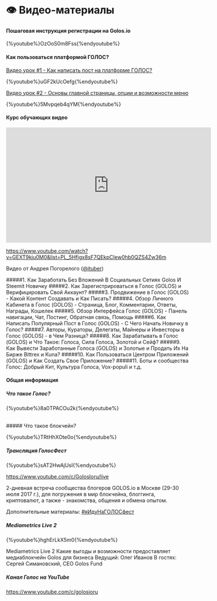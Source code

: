 # 👁 Видео-материалы
#### Пошаговая инструкция регистрации на Golos.io 
{%youtube%}OzOoS0m8Fss{%endyoutube%}

#### Как пользоваться платформой ГОЛОС?

[Видео урок #1 - Как написать пост на платформе ГОЛОС?](https://golos.io/ru--golos/@serejandmyself/privet-golos-video-o-tom-kak-napisat-post-v-golos)

{%youtube%}uGF2kUcOefg{%endyoutube%}

[Видео урок #2 - Основы главной страницы, опции и возможности меню](https://golos.io/ru--golos/@serejandmyself/video-urok-2-kak-polzovatsya-platformoi-golos)

{%youtube%}5Mvpqeb4qYM{%endyoutube%}

#### Курс обучающих видео

<iframe width="560" height="315" src="https://www.youtube.com/embed/GEXT9kju0M0" frameborder="0" allowfullscreen></iframe>

https://www.youtube.com/watch?v=GEXT9kju0M0&list=PL_5Hfjgx8sF7QEkpCIew0hb0QZS4Zw36m

Видео от Андрея Погорелого ([@ituber](https://golos.io/@ituber))

#####1. Как Заработать Без Вложений В Социальных Сетиях Golos И Steemit Новичку
#####2. Как Зарегистрироваться в Голос (GOLOS) и Верифицировать Свой Аккаунт?
#####3. Продвижение в Голос (GOLOS) - Какой Контент Создавать и Как Писать?
#####4. Обзор Личного Кабинета в Голос (GOLOS) - Страница, Блог, Комментарии, Ответы, Награды, Кошелек
#####5. Обзор Интерфейса Голос (GOLOS) - Панель навигации, Чат, Постинг, Обратная связь, Помощь
#####6. Как Написать Популярный Пост в Голос (GOLOS) - С Чего Начать Новичку в Голос?
#####7. Авторы, Кураторы, Делегаты, Майнеры и Инвесторы в Голос (GOLOS) - в Чем Разница?
#####8. Как Зарабатывать в Голос (GOLOS) и Что Такое: Голоса, Сила Голоса, Золотой и Сейф?
#####9. Как Вывести Заработанные Голоса (GOLOS) и Золотые и Продать Их На Бирже Bittrex и Kuna?
#####10. Как Пользоваться Центром Приложений (GOLOS) и Как Создать Свое Приложение?
#####11. Боты и сообщества Голос: Добрый Кит, Культура Голоса, Vox-populi и т.д.

#### Общая информация

##### Что такое Голос?
{%youtube%}8a0TPACOu2k{%endyoutube%}

<br>
##### Что такое блокчейн?

{%youtube%}TRtHhXOte0o{%endyoutube%}

##### Трансляция ГолосФест
{%youtube%}sAT2HwAjUsI{%endyoutube%}

https://www.youtube.com/c/GolosIoru/live

2-дневная встреча сообщества блогеров GOLOS.io в Москве (29-30 июля 2017 г.), для погружения в мир блокчейна, блоггинга, криптовалют, а также - знакомства, общения и обмена опытом. 

Дополнительные материалы: [#яИдуНаГОЛОСфест](https://golos.io/trending/ru--yaidunagolosfest)

##### Mediametrics Live 2
{%youtube%}hghErLkX5m0{%endyoutube%}

Mediametrics Live 2
Какие выгоды и возможности предоставляет медиаблокчейн Golos для бизнеса
Ведущий: Олег Иванов
В гостях: Сергей Симановский, CEO Golos Fund

##### Канал Голос на YouTube
https://www.youtube.com/c/golosioru







